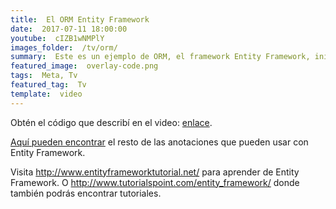 ```yaml
---
title:  El ORM Entity Framework
date:  2017-07-11 18:00:00
youtube:  cIZB1wNMPlY
images_folder:  /tv/orm/
summary:  Este es un ejemplo de ORM, el framework Entity Framework, inicialmante desarrollado por Microsoft.
featured_image:  overlay-code.png
tags:  Meta, Tv
featured_tag:  Tv
template:  video
---
```


Obtén el código que describí en el video: <a href="https://github.com/ThatCSharpGuy/agenda-orm" target="_blank">enlace</a>.

<a href="https://msdn.microsoft.com/en-us/library/jj591583(v=vs.113).aspx" target="_blank">Aquí pueden encontrar</a> el resto de las anotaciones que pueden usar con Entity Framework.  

Visita <a href="http://www.entityframeworktutorial.net/" target="_blank">http://www.entityframeworktutorial.net/</a> para aprender de Entity Framework. O <a href="http://www.tutorialspoint.com/entity_framework/" target="_blank">http://www.tutorialspoint.com/entity_framework/</a> donde también podrás encontrar tutoriales.